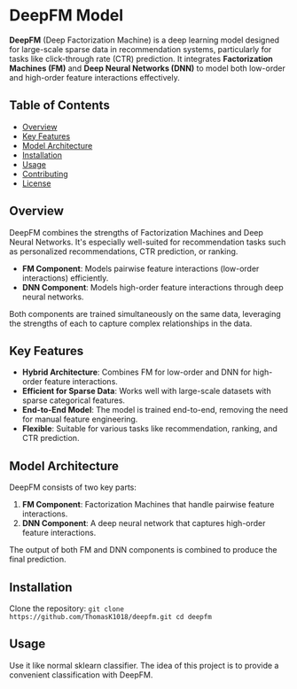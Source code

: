 # DeepFM Model

**DeepFM** (Deep Factorization Machine) is a deep learning model designed for large-scale sparse data in recommendation systems, particularly for tasks like click-through rate (CTR) prediction. It integrates **Factorization Machines (FM)** and **Deep Neural Networks (DNN)** to model both low-order and high-order feature interactions effectively.

## Table of Contents
- [Overview](#overview)
- [Key Features](#key-features)
- [Model Architecture](#model-architecture)
- [Installation](#installation)
- [Usage](#usage)
- [Contributing](#contributing)
- [License](#license)

## Overview

DeepFM combines the strengths of Factorization Machines and Deep Neural Networks. It's especially well-suited for recommendation tasks such as personalized recommendations, CTR prediction, or ranking.

- **FM Component**: Models pairwise feature interactions (low-order interactions) efficiently.
- **DNN Component**: Models high-order feature interactions through deep neural networks.

Both components are trained simultaneously on the same data, leveraging the strengths of each to capture complex relationships in the data.

## Key Features

- **Hybrid Architecture**: Combines FM for low-order and DNN for high-order feature interactions.
- **Efficient for Sparse Data**: Works well with large-scale datasets with sparse categorical features.
- **End-to-End Model**: The model is trained end-to-end, removing the need for manual feature engineering.
- **Flexible**: Suitable for various tasks like recommendation, ranking, and CTR prediction.

## Model Architecture

DeepFM consists of two key parts:
1. **FM Component**: Factorization Machines that handle pairwise feature interactions.
2. **DNN Component**: A deep neural network that captures high-order feature interactions.

The output of both FM and DNN components is combined to produce the final prediction.

## Installation

Clone the repository:
    ```
    git clone https://github.com/ThomasK1018/deepfm.git
    cd deepfm
    ```


## Usage

Use it like normal sklearn classifier. The idea of this project is to provide a convenient classification with DeepFM.
